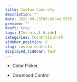 ```yaml
---
title: Custom Controls
description: ""
date: 2022-09-23T00:42:44.553Z
preview: ""
draft: true
tags: [Technical Guide]
categories: [Controls,PCF]
sidebar_position: 8
slug: custom-controls
displayed_sidebar: tech
---
```


- Color Picker

- Download Control